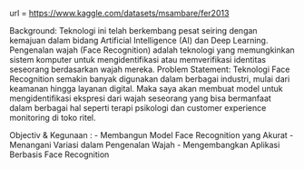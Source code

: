url = https://www.kaggle.com/datasets/msambare/fer2013

Background: Teknologi ini telah berkembang pesat seiring dengan kemajuan dalam bidang Artificial Intelligence (AI) dan Deep Learning. Pengenalan wajah (Face Recognition) adalah teknologi yang memungkinkan sistem komputer untuk mengidentifikasi atau memverifikasi identitas seseorang berdasarkan wajah mereka.
Problem Statement: Teknologi Face Recognition semakin banyak digunakan dalam berbagai industri, mulai dari keamanan hingga layanan digital. Maka saya akan membuat model untuk mengidentifikasi ekspresi dari wajah seseorang yang bisa bermanfaat dalam berbagai hal seperti terapi psikologi dan customer experience monitoring di toko ritel.

Objectiv & Kegunaan : - Membangun Model Face Recognition yang Akurat
                      - Menangani Variasi dalam Pengenalan Wajah
                      - Mengembangkan Aplikasi Berbasis Face Recognition